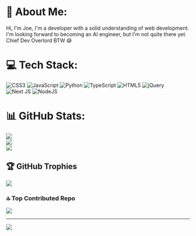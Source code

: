 # 💫 About Me:
Hi, I'm Joe, I'm a developer with a solid understanding of web development. I'm looking forward to becoming an AI engineer, but I'm not quite there yet. <br>Chief Dev Overlord BTW 😅


# 💻 Tech Stack:
![CSS3](https://img.shields.io/badge/css3-%231572B6.svg?style=for-the-badge&logo=css3&logoColor=white) ![JavaScript](https://img.shields.io/badge/javascript-%23323330.svg?style=for-the-badge&logo=javascript&logoColor=%23F7DF1E) ![Python](https://img.shields.io/badge/python-3670A0?style=for-the-badge&logo=python&logoColor=ffdd54) ![TypeScript](https://img.shields.io/badge/typescript-%23007ACC.svg?style=for-the-badge&logo=typescript&logoColor=white) ![HTML5](https://img.shields.io/badge/html5-%23E34F26.svg?style=for-the-badge&logo=html5&logoColor=white) ![jQuery](https://img.shields.io/badge/jquery-%230769AD.svg?style=for-the-badge&logo=jquery&logoColor=white) ![Next JS](https://img.shields.io/badge/Next-black?style=for-the-badge&logo=next.js&logoColor=white) ![NodeJS](https://img.shields.io/badge/node.js-6DA55F?style=for-the-badge&logo=node.js&logoColor=white)
# 📊 GitHub Stats:
![](https://github-readme-stats.vercel.app/api?username=joeatitagain&theme=shadow_blue&hide_border=true&include_all_commits=false&count_private=false)<br/>
![](https://github-readme-streak-stats.herokuapp.com/?user=joeatitagain&theme=shadow_blue&hide_border=true)<br/>
![](https://github-readme-stats.vercel.app/api/top-langs/?username=joeatitagain&theme=shadow_blue&hide_border=true&include_all_commits=false&count_private=false&layout=compact)

## 🏆 GitHub Trophies
![](https://github-profile-trophy.vercel.app/?username=joeatitagain&theme=radical&no-frame=false&no-bg=true&margin-w=4)

### 🔝 Top Contributed Repo
![](https://github-contributor-stats.vercel.app/api?username=joeatitagain&limit=5&theme=dark&combine_all_yearly_contributions=true)

---
[![](https://visitcount.itsvg.in/api?id=joeatitagain&icon=0&color=0)](https://visitcount.itsvg.in)

<!-- Proudly created with GPRM ( https://gprm.itsvg.in ) -->
